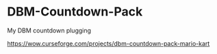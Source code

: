# DBM-Countdown-Pack

My DBM countdown plugging

https://wow.curseforge.com/projects/dbm-countdown-pack-mario-kart
